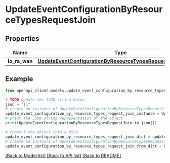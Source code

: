 # UpdateEventConfigurationByResourceTypesRequestJoin


## Properties

Name | Type | Description | Notes
------------ | ------------- | ------------- | -------------
**lo_ra_wan** | [**UpdateEventConfigurationByResourceTypesRequestJoinLoRaWAN**](UpdateEventConfigurationByResourceTypesRequestJoinLoRaWAN.md) |  | [optional] 

## Example

```python
from openapi_client.models.update_event_configuration_by_resource_types_request_join import UpdateEventConfigurationByResourceTypesRequestJoin

# TODO update the JSON string below
json = "{}"
# create an instance of UpdateEventConfigurationByResourceTypesRequestJoin from a JSON string
update_event_configuration_by_resource_types_request_join_instance = UpdateEventConfigurationByResourceTypesRequestJoin.from_json(json)
# print the JSON string representation of the object
print(UpdateEventConfigurationByResourceTypesRequestJoin.to_json())

# convert the object into a dict
update_event_configuration_by_resource_types_request_join_dict = update_event_configuration_by_resource_types_request_join_instance.to_dict()
# create an instance of UpdateEventConfigurationByResourceTypesRequestJoin from a dict
update_event_configuration_by_resource_types_request_join_from_dict = UpdateEventConfigurationByResourceTypesRequestJoin.from_dict(update_event_configuration_by_resource_types_request_join_dict)
```
[[Back to Model list]](../README.md#documentation-for-models) [[Back to API list]](../README.md#documentation-for-api-endpoints) [[Back to README]](../README.md)


